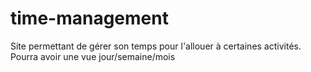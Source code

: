 # time-management
Site permettant de gérer son temps pour l'allouer à certaines activités. Pourra avoir une vue jour/semaine/mois
